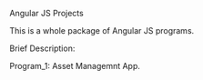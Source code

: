 Angular JS Projects

This is a whole package of Angular JS programs.

Brief Description:

Program_1: Asset Managemnt App.
